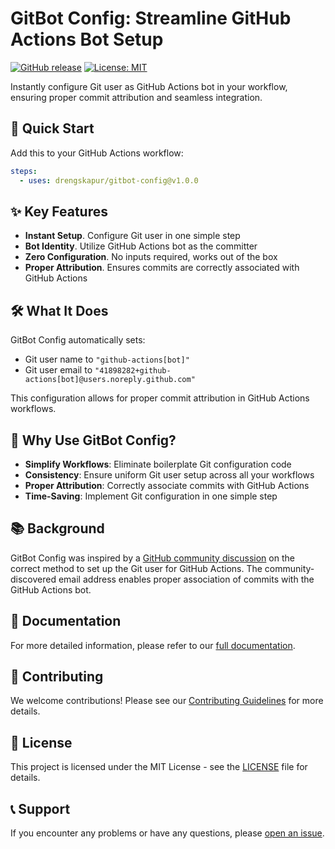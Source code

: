 # GitBot Config: Streamline GitHub Actions Bot Setup

[![GitHub release](https://img.shields.io/github/release/drengskapur/gitbot-config.svg)](https://github.com/drengskapur/gitbot-config/releases)
[![License: MIT](https://img.shields.io/badge/License-MIT-yellow.svg)](https://opensource.org/licenses/MIT)

Instantly configure Git user as GitHub Actions bot in your workflow, ensuring proper commit attribution and seamless integration.

## 🚀 Quick Start

Add this to your GitHub Actions workflow:

```yaml
steps:
  - uses: drengskapur/gitbot-config@v1.0.0
```

## ✨ Key Features

- **Instant Setup**. Configure Git user in one simple step
- **Bot Identity**. Utilize GitHub Actions bot as the committer
- **Zero Configuration**. No inputs required, works out of the box
- **Proper Attribution**. Ensures commits are correctly associated with GitHub Actions

## 🛠 What It Does

GitBot Config automatically sets:

- Git user name to `"github-actions[bot]"`
- Git user email to `"41898282+github-actions[bot]@users.noreply.github.com"`

This configuration allows for proper commit attribution in GitHub Actions workflows.

## 🌟 Why Use GitBot Config?

- **Simplify Workflows**: Eliminate boilerplate Git configuration code
- **Consistency**: Ensure uniform Git user setup across all your workflows
- **Proper Attribution**: Correctly associate commits with GitHub Actions
- **Time-Saving**: Implement Git configuration in one simple step

## 📚 Background

GitBot Config was inspired by a [GitHub community discussion](https://github.com/orgs/community/discussions/26560) on the correct method to set up the Git user for GitHub Actions. The community-discovered email address enables proper association of commits with the GitHub Actions bot.

## 📖 Documentation

For more detailed information, please refer to our [full documentation](https://github.com/drengskapur/gitbot-config/wiki).

## 🤝 Contributing

We welcome contributions! Please see our [Contributing Guidelines](CONTRIBUTING.md) for more details.

## 📄 License

This project is licensed under the MIT License - see the [LICENSE](LICENSE) file for details.

## 📞 Support

If you encounter any problems or have any questions, please [open an issue](https://github.com/drengskapur/gitbot-config/issues/new).
